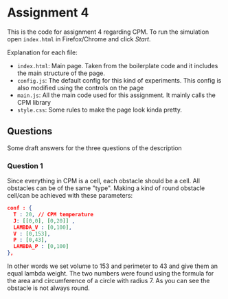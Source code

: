 # Assignment 4

This is the code for assignment 4 regarding CPM. To run the simulation open `index.html` in Firefox/Chrome and click *Start*.

Explanation for each file:
- `index.html`: Main page. Taken from the boilerplate code and it includes the main structure of the page.
- `config.js`: The default config for this kind of experiments. This config is also modified using the controls on the page
- `main.js`: All the main code used for this assignment. It mainly calls the CPM library
- `style.css`: Some rules to make the page look kinda pretty.


## Questions
Some draft answers for the three questions of the description
### Question 1
Since everything in CPM is a cell, each obstacle should be a cell. All obstacles can be of the same "type".  Making a kind of round obstacle cell/can be achieved with these parameters:
```json
conf : {
  T : 20, // CPM temperature
  J: [[0,0], [0,20]] ,
  LAMBDA_V : [0,100],
  V : [0,153],
  P : [0,43],
  LAMBDA_P : [0,100]
},
```
In other words we set volume to 153 and perimeter to 43 and give them an equal lambda weight. The two numbers were found using the formula for the area and circumference of a circle with radius 7. As you can see the obstacle is not always round.  
